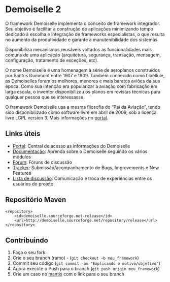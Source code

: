 Demoiselle 2
=============

O framework Demoiselle implementa o conceito de framework integrador.
Seu objetivo é facilitar a construção de aplicações minimizando tempo
dedicado à escolha e integração de frameworks especialistas, o que
resulta no aumento da produtividade e garante a manutenibilidade dos sistemas.

Disponibiliza mecanismos reusáveis voltados as funcionalidades mais
comuns de uma aplicação (arquitetura, segurança, transação, mensagem,
configuração, tratamento de exceções, etc).

O nome Demoiselle é uma homenagem à série de aeroplanos construídos
por Santos Dummont entre 1907 e 1909. Também conhecido como Libellule,
as Demoiselles foram os melhores, menores e mais baratos aviões da sua
época. Como sua intenção era popularizar a aviação com fabricação em larga
escala, o inventor disponibilizou os planos em revistas técnicas para
qualquer pessoa que se interessasse.

O framework Demoiselle usa a mesma filosofia do “Pai da Aviação”,
tendo sido disponibilizado como software livre em abril de 2009, sob a
licença livre LGPL version 3. Mais informações no [portal](www.frameworkdemoiselle.gov.br).


Links úteis
-----------

* [Portal](http://frameworkdemoiselle.gov.br): Central de acesso as informações do Demoiselle
* [Documentação](http://demoiselle.sf.net/docs): Aprenda sobre o Demoiselle seguindo os vários módulos
* [Fórum](http://forum.frameworkdemoiselle.gov.br): Fóruns de discussão
* [Tracker](http://tracker.frameworkdemoiselle.gov.br): Submissão/acompanhamento de Bugs, Improvements e New Features
* [Lista de discussão](https://lists.sourceforge.net/lists/listinfo/demoiselle-users): Comunicação e troca de experiências entre os usuários do projeto.


Repositório Maven
-----------

    <repository>
        <id>demoiselle.sourceforge.net-release</id>
        <url>http://demoiselle.sourceforge.net/repository/release</url>
    </repository>


Contribuindo
------------

1. Faça o seu fork.
2. Crie o seu branch (ramo) - (`git checkout -b meu_framework`)
3. Commit seu código (`git commit -am "Explicando o motivo/objetivo"`)
4. Agora execute o Push para o branch (`git push origin meu_framework`)
5. Crie um caso no [mantis][1] com o link para o seu branch


[1]: http://tracker.frameworkdemoiselle.gov.br
